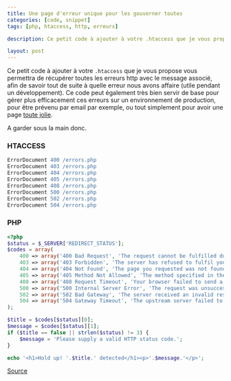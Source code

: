 ```yaml
---
title: Une page d'erreur unique pour les gouverner toutes
categories: [code, snippet]
tags: [php, htaccess, http, erreurs]

description: Ce petit code à ajouter à votre .htaccess que je vous propose vous permettra de récupérer toutes les erreurs http avec le message associé, afin de savoir tout de suite à quelle erreur nous avons affaire (utile pendant un développement). Ce code peut également très bien servir de base pour gérer plus efficacement ces erreurs sur un environnement de production, pour être prévenu par email par exemple, ou tout simplement pour avoir une page toute jolie.

layout: post
---
```


Ce petit code à ajouter à votre ``.htaccess`` que je vous propose vous permettra de récupérer toutes les erreurs http avec le message associé, afin de savoir tout de suite à quelle erreur nous avons affaire (utile pendant un développement). Ce code peut également très bien servir de base pour gérer plus efficacement ces erreurs sur un environnement de production, pour être prévenu par email par exemple, ou tout simplement pour avoir une page [toute jolie](https://github.com/404).

A garder sous la main donc.

### HTACCESS

```apache
ErrorDocument 400 /errors.php
ErrorDocument 403 /errors.php
ErrorDocument 404 /errors.php
ErrorDocument 405 /errors.php
ErrorDocument 408 /errors.php
ErrorDocument 500 /errors.php
ErrorDocument 502 /errors.php
ErrorDocument 504 /errors.php
```

### PHP

```php
<?php
$status = $_SERVER['REDIRECT_STATUS'];
$codes = array(
	400 => array('400 Bad Request', 'The request cannot be fulfilled due to bad syntax.'),
	403 => array('403 Forbidden', 'The server has refused to fulfil your request.'),
	404 => array('404 Not Found', 'The page you requested was not found on this server.'),
	405 => array('405 Method Not Allowed', 'The method specified in the request is not allowed for the specified resource.'),
	408 => array('408 Request Timeout', 'Your browser failed to send a request in the time allowed by the server.'),
	500 => array('500 Internal Server Error', 'The request was unsuccessful due to an unexpected condition encountered by the server.'),
	502 => array('502 Bad Gateway', 'The server received an invalid response while trying to carry out the request.'),
	504 => array('504 Gateway Timeout', 'The upstream server failed to send a request in the time allowed by the server.'),
);

$title = $codes[$status][0];
$message = $codes[$status][1];
if ($title == false || strlen($status) != 3) {
	$message = 'Please supply a valid HTTP status code.';
}

echo '<h1>Hold up! '.$title.' detected</h1><p>'.$message.'</p>';
```

[Source](http://papermashup.com/create-an-error-page-to-handle-all-errors-with-php/)
